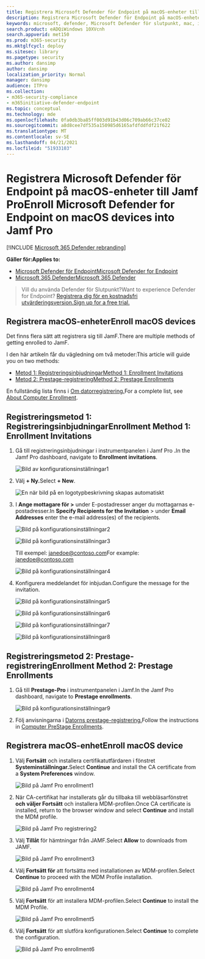 ```yaml
---
title: Registrera Microsoft Defender för Endpoint på macOS-enheter till Jamf Pro
description: Registrera Microsoft Defender för Endpoint på macOS-enheter till Jamf Pro
keywords: microsoft, defender, Microsoft Defender för slutpunkt, mac, installation, distribuera, avinstallation, intune, jamfpro, macos, catalina, mojave, high sierra
search.product: eADQiWindows 10XVcnh
search.appverid: met150
ms.prod: m365-security
ms.mktglfcycl: deploy
ms.sitesec: library
ms.pagetype: security
ms.author: dansimp
author: dansimp
localization_priority: Normal
manager: dansimp
audience: ITPro
ms.collection:
- m365-security-compliance
- m365initiative-defender-endpoint
ms.topic: conceptual
ms.technology: mde
ms.openlocfilehash: 0fa0db3ba85ff003d91b43d06c709ab66c37ce02
ms.sourcegitcommit: a8d8cee7df535a150985d6165afdfddfdf21f622
ms.translationtype: MT
ms.contentlocale: sv-SE
ms.lasthandoff: 04/21/2021
ms.locfileid: "51933103"
---
```

# <a name="enroll-microsoft-defender-for-endpoint-on-macos-devices-into-jamf-pro"></a><span data-ttu-id="7ac29-104">Registrera Microsoft Defender för Endpoint på macOS-enheter till Jamf Pro</span><span class="sxs-lookup"><span data-stu-id="7ac29-104">Enroll Microsoft Defender for Endpoint on macOS devices into Jamf Pro</span></span> 

[!INCLUDE [Microsoft 365 Defender rebranding](../../includes/microsoft-defender.md)]


<span data-ttu-id="7ac29-105">**Gäller för:**</span><span class="sxs-lookup"><span data-stu-id="7ac29-105">**Applies to:**</span></span>
- [<span data-ttu-id="7ac29-106">Microsoft Defender för Endpoint</span><span class="sxs-lookup"><span data-stu-id="7ac29-106">Microsoft Defender for Endpoint</span></span>](https://go.microsoft.com/fwlink/p/?linkid=2154037)
- [<span data-ttu-id="7ac29-107">Microsoft 365 Defender</span><span class="sxs-lookup"><span data-stu-id="7ac29-107">Microsoft 365 Defender</span></span>](https://go.microsoft.com/fwlink/?linkid=2118804)

> <span data-ttu-id="7ac29-108">Vill du använda Defender för Slutpunkt?</span><span class="sxs-lookup"><span data-stu-id="7ac29-108">Want to experience Defender for Endpoint?</span></span> [<span data-ttu-id="7ac29-109">Registrera dig för en kostnadsfri utvärderingsversion.</span><span class="sxs-lookup"><span data-stu-id="7ac29-109">Sign up for a free trial.</span></span>](https://www.microsoft.com/microsoft-365/windows/microsoft-defender-atp?ocid=docs-wdatp-investigateip-abovefoldlink)

## <a name="enroll-macos-devices"></a><span data-ttu-id="7ac29-110">Registrera macOS-enheter</span><span class="sxs-lookup"><span data-stu-id="7ac29-110">Enroll macOS devices</span></span>

<span data-ttu-id="7ac29-111">Det finns flera sätt att registrera sig till JamF.</span><span class="sxs-lookup"><span data-stu-id="7ac29-111">There are multiple methods of getting enrolled to JamF.</span></span>

<span data-ttu-id="7ac29-112">I den här artikeln får du vägledning om två metoder:</span><span class="sxs-lookup"><span data-stu-id="7ac29-112">This article will guide you on two methods:</span></span>

- [<span data-ttu-id="7ac29-113">Metod 1: Registreringsinbjudningar</span><span class="sxs-lookup"><span data-stu-id="7ac29-113">Method 1:  Enrollment Invitations</span></span>](#enrollment-method-1-enrollment-invitations)
- [<span data-ttu-id="7ac29-114">Metod 2: Prestage-registrering</span><span class="sxs-lookup"><span data-stu-id="7ac29-114">Method 2:  Prestage Enrollments</span></span>](#enrollment-method-2-prestage-enrollments)

<span data-ttu-id="7ac29-115">En fullständig lista finns i [Om datorregistrering.](https://docs.jamf.com/9.9/casper-suite/administrator-guide/About_Computer_Enrollment.html)</span><span class="sxs-lookup"><span data-stu-id="7ac29-115">For a complete list, see [About Computer Enrollment](https://docs.jamf.com/9.9/casper-suite/administrator-guide/About_Computer_Enrollment.html).</span></span>


## <a name="enrollment-method-1-enrollment-invitations"></a><span data-ttu-id="7ac29-116">Registreringsmetod 1: Registreringsinbjudningar</span><span class="sxs-lookup"><span data-stu-id="7ac29-116">Enrollment Method 1: Enrollment Invitations</span></span>

1. <span data-ttu-id="7ac29-117">Gå till registreringsinbjudningar i instrumentpanelen i Jamf Pro **.**</span><span class="sxs-lookup"><span data-stu-id="7ac29-117">In the Jamf Pro dashboard, navigate to **Enrollment invitations**.</span></span>

    ![Bild av konfigurationsinställningar1](images/a347307458d6a9bbfa88df7dbe15398f.png)

2. <span data-ttu-id="7ac29-119">Välj **+ Ny.**</span><span class="sxs-lookup"><span data-stu-id="7ac29-119">Select **+ New**.</span></span>

    ![En när bild på en logotypbeskrivning skapas automatiskt](images/b6c7ad56d50f497c38fc14c1e315456c.png)

3. <span data-ttu-id="7ac29-121">I **Ange mottagare för >** under  E-postadresser anger du mottagarnas e-postadresser.</span><span class="sxs-lookup"><span data-stu-id="7ac29-121">In **Specify Recipients for the Invitation** > under **Email Addresses** enter the e-mail address(es) of the recipients.</span></span>

    ![Bild på konfigurationsinställningar2](images/718b9d609f9f77c8b13ba88c4c0abe5d.png)

    ![Bild på konfigurationsinställningar3](images/ae3597247b6bc7c5347cf56ab1e820c0.png)

    <span data-ttu-id="7ac29-124">Till exempel: janedoe@contoso.com</span><span class="sxs-lookup"><span data-stu-id="7ac29-124">For example: janedoe@contoso.com</span></span>

    ![Bild på konfigurationsinställningar4](images/4922c0fcdde4c7f73242b13bf5e35c19.png)

4. <span data-ttu-id="7ac29-126">Konfigurera meddelandet för inbjudan.</span><span class="sxs-lookup"><span data-stu-id="7ac29-126">Configure the message for the invitation.</span></span>

    ![Bild på konfigurationsinställningar5](images/ce580aec080512d44a37ff8e82e5c2ac.png)

    ![Bild på konfigurationsinställningar6](images/5856b765a6ce677caacb130ca36b1a62.png)

    ![Bild på konfigurationsinställningar7](images/3ced5383a6be788486d89d407d042f28.png)

    ![Bild på konfigurationsinställningar8](images/54be9c6ed5b24cebe628dc3cd9ca4089.png)

## <a name="enrollment-method-2-prestage-enrollments"></a><span data-ttu-id="7ac29-131">Registreringsmetod 2: Prestage-registrering</span><span class="sxs-lookup"><span data-stu-id="7ac29-131">Enrollment Method 2: Prestage Enrollments</span></span>

1. <span data-ttu-id="7ac29-132">Gå till **Prestage-Pro** i instrumentpanelen i Jamf.</span><span class="sxs-lookup"><span data-stu-id="7ac29-132">In the Jamf Pro dashboard, navigate to **Prestage enrollments**.</span></span>

    ![Bild på konfigurationsinställningar9](images/6fd0cb2bbb0e60a623829c91fd0826ab.png)

2. <span data-ttu-id="7ac29-134">Följ anvisningarna i [Datorns prestage-registrering.](https://docs.jamf.com/9.9/casper-suite/administrator-guide/Computer_PreStage_Enrollments.html)</span><span class="sxs-lookup"><span data-stu-id="7ac29-134">Follow the instructions in [Computer PreStage Enrollments](https://docs.jamf.com/9.9/casper-suite/administrator-guide/Computer_PreStage_Enrollments.html).</span></span>

## <a name="enroll-macos-device"></a><span data-ttu-id="7ac29-135">Registrera macOS-enhet</span><span class="sxs-lookup"><span data-stu-id="7ac29-135">Enroll macOS device</span></span>

1. <span data-ttu-id="7ac29-136">Välj **Fortsätt** och installera certifikatutfärdaren i fönstret **Systeminställningar.**</span><span class="sxs-lookup"><span data-stu-id="7ac29-136">Select **Continue** and install the CA certificate from a **System Preferences** window.</span></span>

    ![Bild på Jamf Pro enrollment1](images/jamfpro-ca-certificate.png)

2. <span data-ttu-id="7ac29-138">När CA-certifikat har installerats går du tillbaka till webbläsarfönstret **och väljer Fortsätt** och installera MDM-profilen.</span><span class="sxs-lookup"><span data-stu-id="7ac29-138">Once CA certificate is installed, return to the browser window and select **Continue** and install the MDM profile.</span></span> 

    ![Bild på Jamf Pro registrering2](images/jamfpro-install-mdm-profile.png)

3. <span data-ttu-id="7ac29-140">Välj **Tillåt** för hämtningar från JAMF.</span><span class="sxs-lookup"><span data-stu-id="7ac29-140">Select **Allow** to downloads from JAMF.</span></span>

    ![Bild på Jamf Pro enrollment3](images/jamfpro-download.png)

4. <span data-ttu-id="7ac29-142">Välj **Fortsätt för** att fortsätta med installationen av MDM-profilen.</span><span class="sxs-lookup"><span data-stu-id="7ac29-142">Select **Continue** to proceed with the MDM Profile installation.</span></span> 

    ![Bild på Jamf Pro enrollment4](images/jamfpro-install-mdm.png)

5. <span data-ttu-id="7ac29-144">Välj **Fortsätt** för att installera MDM-profilen.</span><span class="sxs-lookup"><span data-stu-id="7ac29-144">Select **Continue** to install the MDM Profile.</span></span>

    ![Bild på Jamf Pro enrollment5](images/jamfpro-mdm-unverified.png)

6. <span data-ttu-id="7ac29-146">Välj **Fortsätt**  för att slutföra konfigurationen.</span><span class="sxs-lookup"><span data-stu-id="7ac29-146">Select **Continue**  to complete the configuration.</span></span> 

    ![Bild på Jamf Pro enrollment6](images/jamfpro-mdm-profile.png)
